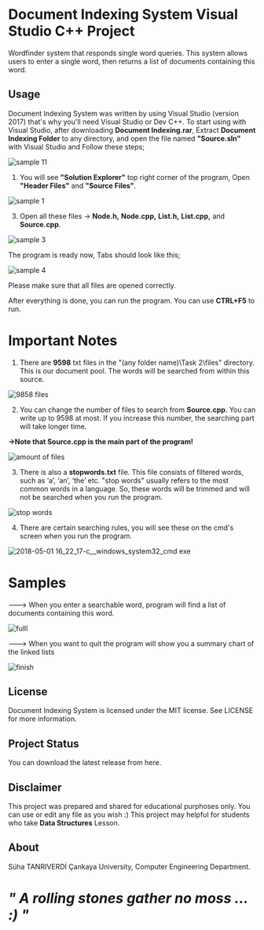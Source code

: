 # Document Indexing System Visual Studio C++ Project
Wordfinder system that responds single word queries. 
This system allows users to enter a single word, then returns a list of documents containing this word.

## Usage
Document Indexing System was written by using Visual Studio (version 2017) that's why you'll need Visual Studio or Dev C++.
To start using with Visual Studio, after downloading **Document Indexing.rar**, Extract **Document Indexing Folder** to any directory,
and open the file named **"Source.sln"** with Visual Studio and Follow these steps;

![sample 11](https://user-images.githubusercontent.com/36234545/39473818-70be27aa-4d59-11e8-9039-8c9a0b440cdc.png)

1. You will see **"Solution Explorer"** top right corner of the program, Open **"Header Files"** and **"Source Files"**.

![sample 1](https://user-images.githubusercontent.com/36234545/39473800-5aac3dbc-4d59-11e8-9b16-be59184d2869.png)

3. Open all these files -> **Node.h,** **Node.cpp,** **List.h,** **List.cpp,** and **Source.cpp**.

![sample 3](https://user-images.githubusercontent.com/36234545/39473785-42051482-4d59-11e8-81b8-067a0e4e9c29.png)

The program is ready now, Tabs should look like this; 

![sample 4](https://user-images.githubusercontent.com/36234545/39473916-044ca424-4d5a-11e8-9210-fd4caea32c42.png)

Please make sure that all files are opened correctly.

After everything is done, you can run the program. You can use __CTRL+F5__ to run.

# Important Notes
1. There are __9598__ txt files in the "(any folder name)\Task 2\files" directory. This is our document pool. 
The words will be searched from within this source.

![9858 files](https://user-images.githubusercontent.com/36234545/39474683-d58099ee-4d5d-11e8-99b2-bc9fceb2f7bf.png)

2. You can change the number of files to search from __Source.cpp__. You can write up to 9598 at most.
If you increase this number, the searching part will take longer time.

**->Note that Source.cpp is the main part of the program!**

![amount of files](https://user-images.githubusercontent.com/36234545/39474803-5e85bc7e-4d5e-11e8-951a-283546df3c47.png)

3. There is also a **stopwords.txt** file. This file consists of filtered words, such as ‘a’, ‘an’, ‘the’ etc.
"stop words" usually refers to the most common words in a language.
So, these words will be trimmed and will not be searched when you run the program.

![stop words](https://user-images.githubusercontent.com/36234545/39475242-3605bae0-4d60-11e8-8805-4af9ea80f7a2.png)

4. There are certain searching rules, you will see these on the cmd's screen when you run the program.

![2018-05-01 16_22_17-c__windows_system32_cmd exe](https://user-images.githubusercontent.com/36234545/39475484-03d774ae-4d61-11e8-91a9-f9e04a7046cc.png)



# Samples

---> When you enter a searchable word, program will find a list of documents containing this word.

![fulll](https://user-images.githubusercontent.com/36234545/39475762-3c7344a4-4d62-11e8-80b1-4f1c23838a88.png)

---> When you want to quit the program will show you a summary chart of the linked lists

![finish](https://user-images.githubusercontent.com/36234545/39475852-977358ee-4d62-11e8-87c3-b7f88ca82860.png)



## License
Document Indexing System is licensed under the MIT license. See LICENSE for more information.

## Project Status
You can download the latest release from here.

## Disclaimer
This project was prepared and shared for educational purphoses only. You can use or edit any file as you wish :)
This project may helpful for students who take **Data Structures** Lesson.

## About
Süha TANRIVERDİ Çankaya University, Computer Engineering Department.

# *"	A rolling stones gather no moss ... :) "*

